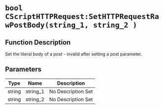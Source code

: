 # `bool CScriptHTTPRequest:SetHTTPRequestRawPostBody(string_1, string_2 )`
## Function Description
Set the literal body of a post - invalid after setting a post parameter.
## Parameters
Type|Name|Description
--|--|--
string|string_1|No Description Set
string|string_2|No Description Set
